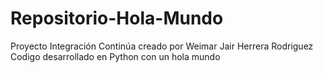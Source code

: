 # Repositorio-Hola-Mundo
Proyecto Integración Continúa
creado por Weimar Jair Herrera Rodriguez 
Codigo desarrollado en Python con un hola mundo
